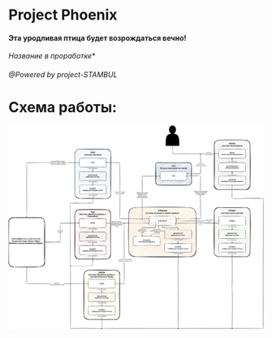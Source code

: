# Project Phoenix 

#### Эта уродливая птица будет возрождаться вечно!

*Название в проработке**

###### @Powered by project-STAMBUL

# Схема работы:

![phoenix.jpg](phoenix.jpg)